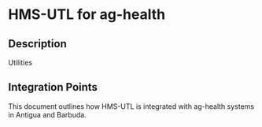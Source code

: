# HMS-UTL for ag-health

## Description

Utilities

## Integration Points

This document outlines how HMS-UTL is integrated with ag-health systems in Antigua and Barbuda.
